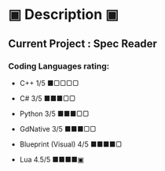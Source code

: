 # ▣ Description ▣
## Current Project : Spec Reader
### Coding Languages rating:
* C++ 1/5 ■▢▢▢▢


* C# 3/5 ■■■▢▢


* Python 3/5 ■■■▢▢


* GdNative 3/5 ■■■▢▢


* Blueprint (Visual) 4/5 ■■■■▢


* Lua 4.5/5 ■■■■▣


